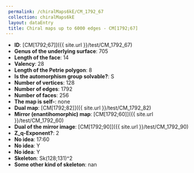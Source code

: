 ```yaml
--- 
 permalink: /chiralMaps6kE/CM_1792_67 
 collection: chiralMaps6kE
 layout: dataEntry
 title: Chiral maps up to 6000 edges - CM[1792;67]
---
```


- **ID**: [CM[1792;67]]({{ site.url }}/test/CM_1792_67)
- **Genus of the underlying surface**: 705
- **Length of the face**: 14
- **Valency**: 28
- **Length of the Petrie polygon**: 8
- **Is the automorphism group solvable?**: S
- **Number of vertices**: 128
- **Number of edges**: 1792
- **Number of faces**: 256
- **The map is self-**: none
- **Dual map**: [CM[1792;82]]({{ site.url }}/test/CM_1792_82)
- **Mirror (enantihomorphic) map**: [CM[1792;60]]({{ site.url }}/test/CM_1792_60)
- **Dual of the mirror image**: [CM[1792;90]]({{ site.url }}/test/CM_1792_90)
- **Z_q-Exponent?**: 2
- **No idea**:  17:60
- **No idea**: Y
- **No idea**: Y
- **Skeleton**: Sk(128;131)^2
- **Some other kind of skeleton**: nan
